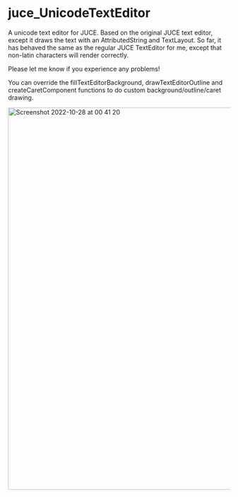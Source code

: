 # juce_UnicodeTextEditor
A unicode text editor for JUCE. Based on the original JUCE text editor, except it draws the text with an AttributedString and TextLayout. So far, it has behaved the same as the regular JUCE TextEditor for me, except that non-latin characters will render correctly.

Please let me know if you experience any problems!

You can override the fillTextEditorBackground, drawTextEditorOutline and createCaretComponent functions to do custom background/outline/caret drawing.

<img width="865" alt="Screenshot 2022-10-28 at 00 41 20" src="https://user-images.githubusercontent.com/44585538/198411457-d24495f8-5198-49f0-9dee-ddf844f012ac.png">
